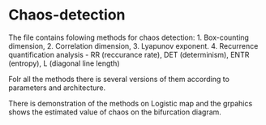 # Chaos-detection

The file contains folowing methods for chaos detection:  1. Box-counting dimension, 2. Correlation dimension, 3. Lyapunov exponent. 4. Recurrence quantification analysis - RR (reccurance rate), DET (determinism), ENTR (entropy), L (diagonal line length)

Folr all the methods there is several versions of them according to parameters and architecture.

There is demonstration of the methods on Logistic map and the grpahics shows the estimated value of chaos on the bifurcation diagram.

